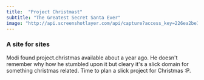 ```yaml
---
title:  "Project Christmast"
subtitle: "The Greatest Secret Santa Ever"
image: "http://api.screenshotlayer.com/api/capture?access_key=226ea2be1f838d57f8378f7749a508e1&url=http://project.christmas&viewport=1440x900&width=1920"
---
```


### A site for sites

Modi found project.christmas available about a year ago. He doesn't remember why how he stumbled upon it but cleary it's a slick domain for something christmas related. Time to plan a slick project for Christmas :P.
